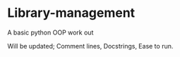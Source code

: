 # Library-management
A basic python OOP work out

Will be updated;
Comment lines,
Docstrings,
Ease to run.
